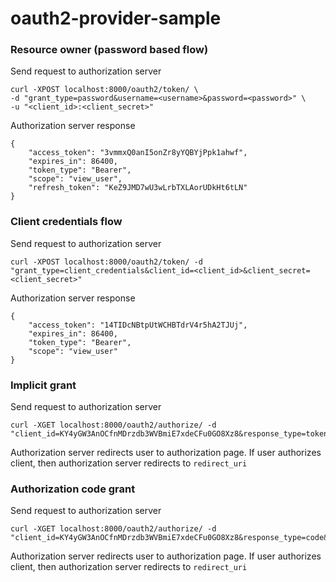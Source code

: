 # oauth2-provider-sample

### Resource owner (password based flow)
Send request to authorization server
```
curl -XPOST localhost:8000/oauth2/token/ \
-d "grant_type=password&username=<username>&password=<password>" \
-u "<client_id>:<client_secret>"
```

Authorization server response
```
{
    "access_token": "3vmmxQ0anI5onZr8yYQBYjPpk1ahwf",
    "expires_in": 86400,
    "token_type": "Bearer",
    "scope": "view_user",
    "refresh_token": "KeZ9JMD7wU3wLrbTXLAorUDkHt6tLN"
}
```

### Client credentials flow
Send request to authorization server
```
curl -XPOST localhost:8000/oauth2/token/ -d "grant_type=client_credentials&client_id=<client_id>&client_secret=<client_secret>"
```

Authorization server response
```
{
    "access_token": "14TIDcNBtpUtWCHBTdrV4r5hA2TJUj",
    "expires_in": 86400,
    "token_type": "Bearer",
    "scope": "view_user"
}
```

### Implicit grant
Send request to authorization server
```
curl -XGET localhost:8000/oauth2/authorize/ -d "client_id=KY4yGW3AnOCfnMDrzdb3WVBmiE7xdeCFu0GO8Xz8&response_type=token&redirect_uri=http://localhost:8002/" 
```
Authorization server redirects user to authorization page.
If user authorizes client, then authorization server redirects to `redirect_uri`

### Authorization code grant
Send request to authorization server
```
curl -XGET localhost:8000/oauth2/authorize/ -d "client_id=KY4yGW3AnOCfnMDrzdb3WVBmiE7xdeCFu0GO8Xz8&response_type=code&redirect_uri=http://localhost:8002/" 
```
Authorization server redirects user to authorization page.
If user authorizes client, then authorization server redirects to `redirect_uri`